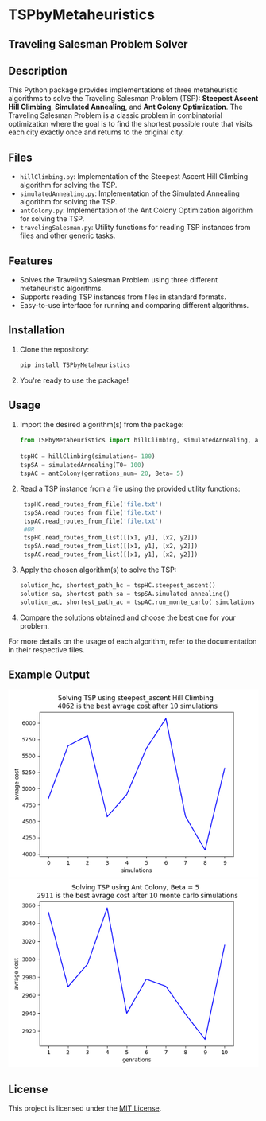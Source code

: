 # TSPbyMetaheuristics

## Traveling Salesman Problem Solver

## Description

This Python package provides implementations of three metaheuristic algorithms to solve the Traveling Salesman Problem (TSP): **Steepest Ascent Hill Climbing**, **Simulated Annealing**, and **Ant Colony Optimization**. The Traveling Salesman Problem is a classic problem in combinatorial optimization where the goal is to find the shortest possible route that visits each city exactly once and returns to the original city.

## Files

- `hillClimbing.py`: Implementation of the Steepest Ascent Hill Climbing algorithm for solving the TSP.
- `simulatedAnnealing.py`: Implementation of the Simulated Annealing algorithm for solving the TSP.
- `antColony.py`: Implementation of the Ant Colony Optimization algorithm for solving the TSP.
- `travelingSalesman.py`: Utility functions for reading TSP instances from files and other generic tasks.

## Features

- Solves the Traveling Salesman Problem using three different metaheuristic algorithms.
- Supports reading TSP instances from files in standard formats.
- Easy-to-use interface for running and comparing different algorithms.

## Installation

1. Clone the repository:
   ```bash
   pip install TSPbyMetaheuristics
   ```
2. You're ready to use the package!

## Usage

1. Import the desired algorithm(s) from the package:

   ```python
   from TSPbyMetaheuristics import hillClimbing, simulatedAnnealing, antColony

   tspHC = hillClimbing(simulations= 100)
   tspSA = simulatedAnnealing(T0= 100)
   tspAC = antColony(genrations_num= 20, Beta= 5)
   ```

2. Read a TSP instance from a file using the provided utility functions:
   ```python
    tspHC.read_routes_from_file('file.txt')
    tspSA.read_routes_from_file('file.txt')
    tspAC.read_routes_from_file('file.txt')
    #OR
    tspHC.read_routes_from_list([[x1, y1], [x2, y2]])
    tspSA.read_routes_from_list([[x1, y1], [x2, y2]])
    tspAC.read_routes_from_list([[x1, y1], [x2, y2]])
   ```
3. Apply the chosen algorithm(s) to solve the TSP:
   ```python
   solution_hc, shortest_path_hc = tspHC.steepest_ascent()
   solution_sa, shortest_path_sa = tspSA.simulated_annealing()
   solution_ac, shortest_path_ac = tspAC.run_monte_carlo( simulations = 20)
   ```
4. Compare the solutions obtained and choose the best one for your problem.

For more details on the usage of each algorithm, refer to the documentation in their respective files.

## Example Output

![Steepest Ascent Hill Climbing](/hc.png)
![Ant Colony Optimization](/as.png)

## License

This project is licensed under the [MIT License](License.txt).

